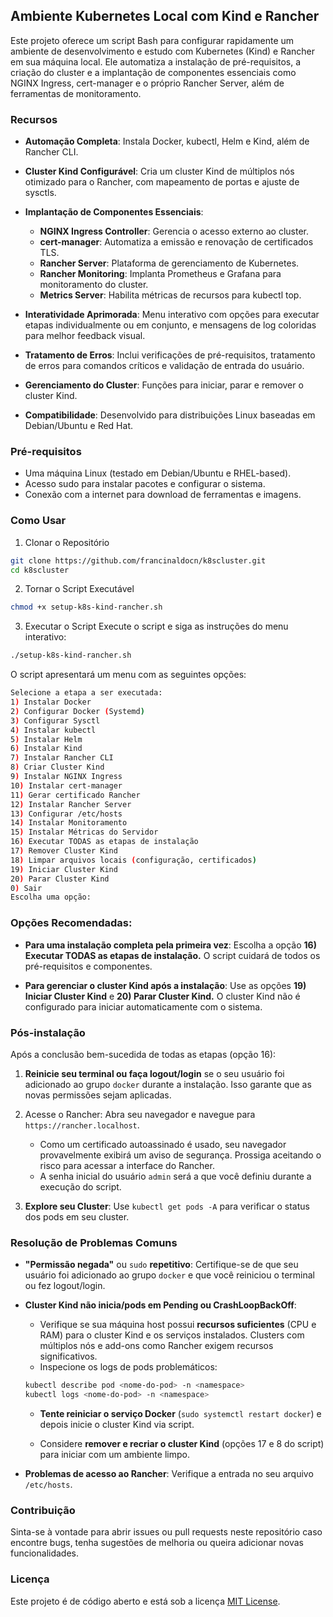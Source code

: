 ## Ambiente Kubernetes Local com Kind e Rancher
Este projeto oferece um script Bash para configurar rapidamente um ambiente de desenvolvimento e estudo com Kubernetes (Kind) e Rancher em sua máquina local. Ele automatiza a instalação de pré-requisitos, a criação do cluster e a implantação de componentes essenciais como NGINX Ingress, cert-manager e o próprio Rancher Server, além de ferramentas de monitoramento.

### Recursos
- **Automação Completa**: Instala Docker, kubectl, Helm e Kind, além de Rancher CLI.

- **Cluster Kind Configurável**: Cria um cluster Kind de múltiplos nós otimizado para o Rancher, com mapeamento de portas e ajuste de sysctls.

- **Implantação de Componentes Essenciais**:
    - **NGINX Ingress Controller**: Gerencia o acesso externo ao cluster.
    - **cert-manager**: Automatiza a emissão e renovação de certificados TLS.
    - **Rancher Server**: Plataforma de gerenciamento de Kubernetes.
    - **Rancher Monitoring**: Implanta Prometheus e Grafana para monitoramento do cluster.
    - **Metrics Server**: Habilita métricas de recursos para kubectl top.

- **Interatividade Aprimorada**: Menu interativo com opções para executar etapas individualmente ou em conjunto, e mensagens de log coloridas para melhor feedback visual.

- **Tratamento de Erros**: Inclui verificações de pré-requisitos, tratamento de erros para comandos críticos e validação de entrada do usuário.

- **Gerenciamento do Cluster**: Funções para iniciar, parar e remover o cluster Kind.

- **Compatibilidade**: Desenvolvido para distribuições Linux baseadas em Debian/Ubuntu e Red Hat.

### Pré-requisitos

- Uma máquina Linux (testado em Debian/Ubuntu e RHEL-based).
- Acesso sudo para instalar pacotes e configurar o sistema.
- Conexão com a internet para download de ferramentas e imagens.

### Como Usar
1. Clonar o Repositório
```Bash
git clone https://github.com/francinaldocn/k8scluster.git
cd k8scluster
```
2. Tornar o Script Executável
```Bash
chmod +x setup-k8s-kind-rancher.sh
```
3. Executar o Script
Execute o script e siga as instruções do menu interativo:

```Bash
./setup-k8s-kind-rancher.sh
```

O script apresentará um menu com as seguintes opções:
```Bash
Selecione a etapa a ser executada:
1) Instalar Docker
2) Configurar Docker (Systemd)
3) Configurar Sysctl
4) Instalar kubectl
5) Instalar Helm
6) Instalar Kind
7) Instalar Rancher CLI
8) Criar Cluster Kind
9) Instalar NGINX Ingress
10) Instalar cert-manager
11) Gerar certificado Rancher
12) Instalar Rancher Server
13) Configurar /etc/hosts
14) Instalar Monitoramento
15) Instalar Métricas do Servidor
16) Executar TODAS as etapas de instalação
17) Remover Cluster Kind
18) Limpar arquivos locais (configuração, certificados)
19) Iniciar Cluster Kind
20) Parar Cluster Kind
0) Sair
Escolha uma opção:
```

### Opções Recomendadas:

- **Para uma instalação completa pela primeira vez**: Escolha a opção **16) Executar TODAS as etapas de instalação.** O script cuidará de todos os pré-requisitos e componentes.

- **Para gerenciar o cluster Kind após a instalação**: Use as opções **19) Iniciar Cluster Kind** e **20) Parar Cluster Kind.** O cluster Kind não é configurado para iniciar automaticamente com o sistema.

### Pós-instalação

Após a conclusão bem-sucedida de todas as etapas (opção 16):

1. **Reinicie seu terminal ou faça logout/login** se o seu usuário foi adicionado ao grupo `docker` durante a instalação. Isso garante que as novas permissões sejam aplicadas.

2. Acesse o Rancher: Abra seu navegador e navegue para `https://rancher.localhost`.
    - Como um certificado autoassinado é usado, seu navegador provavelmente exibirá um aviso de segurança. Prossiga aceitando o risco para acessar a interface do Rancher.
    - A senha inicial do usuário `admin` será a que você definiu durante a execução do script.
    
3. **Explore seu Cluster**: Use `kubectl get pods -A` para verificar o status dos pods em seu cluster.

### Resolução de Problemas Comuns

- **"Permissão negada"** ou `sudo` **repetitivo**: Certifique-se de que seu usuário foi adicionado ao grupo `docker` e que você reiniciou o terminal ou fez logout/login.

- **Cluster Kind não inicia/pods em Pending ou CrashLoopBackOff**:
    - Verifique se sua máquina host possui **recursos suficientes** (CPU e RAM) para o cluster Kind e os serviços instalados. Clusters com múltiplos nós e add-ons como Rancher exigem recursos significativos.
    - Inspecione os logs de pods problemáticos:
    ```Bash
    kubectl describe pod <nome-do-pod> -n <namespace>
    kubectl logs <nome-do-pod> -n <namespace>
    ```
    - **Tente reiniciar o serviço Docker** (`sudo systemctl restart docker`) e depois inicie o cluster Kind via script.

    - Considere **remover e recriar o cluster Kind** (opções 17 e 8 do script) para iniciar com um ambiente limpo.

- **Problemas de acesso ao Rancher**: Verifique a entrada no seu arquivo `/etc/hosts`.

### Contribuição

Sinta-se à vontade para abrir issues ou pull requests neste repositório caso encontre bugs, tenha sugestões de melhoria ou queira adicionar novas funcionalidades.

### Licença
Este projeto é de código aberto e está sob a licença [MIT License](https://opensource.org/licenses/MIT).
